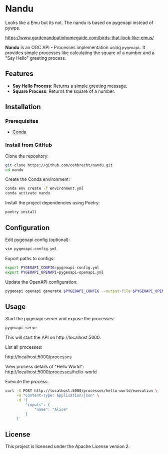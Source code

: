 # Nandu

Looks like a Emu but its not. The nandu is based on pygeoapi instead of pywps.

https://www.gardenandpatiohomeguide.com/birds-that-look-like-emus/

**Nandu** is an OGC API - Processes implementation using `pygeoapi`. It provides simple processes like calculating the square of a number and a "Say Hello" greeting process.

## Features

- **Say Hello Process**: Returns a simple greeting message.
- **Square Process**: Returns the square of a number.

## Installation

### Prerequisites

- [Conda](https://docs.conda.io/projects/conda/en/latest/user-guide/install/)

### Install from GitHub

Clone the repository:

```bash
git clone https://github.com/cehbrecht/nandu.git
cd nandu
```

Create the Conda environment:

```bash
conda env create -f environment.yml
conda activate nandu
```

Install the project dependencies using Poetry:
```bash
poetry install
```

## Configuration

Edit pygeoapi config (optional):
```bash
vim pygeoapi-config.yml
```

Export paths to configs:

```bash
export PYGEOAPI_CONFIG=pygeoapi-config.yml
export PYGEOAPI_OPENAPI=pygeoapi-openapi.yml 
```

Update the OpenAPI configuration:

```bash
pygeoapi openapi generate $PYGEOAPI_CONFIG --output-file $PYGEOAPI_OPENAPI
```

## Usage

Start the pygeoapi server and expose the processes:
```bash
pygeoapi serve
```

This will start the API on http://localhost:5000.


List all processes:

http://localhost:5000/processes



View process details of "Hello World":
http://localhost:5000/processes/hello-world


Execute the process:
```bash
curl -X POST http://localhost:5000/processes/hello-world/execution \
     -H "Content-Type: application/json" \
     -d '{
         "inputs": {
             "name": "Alice"
         }
     }'
```

## License

This project is licensed under the Apache License version 2.


